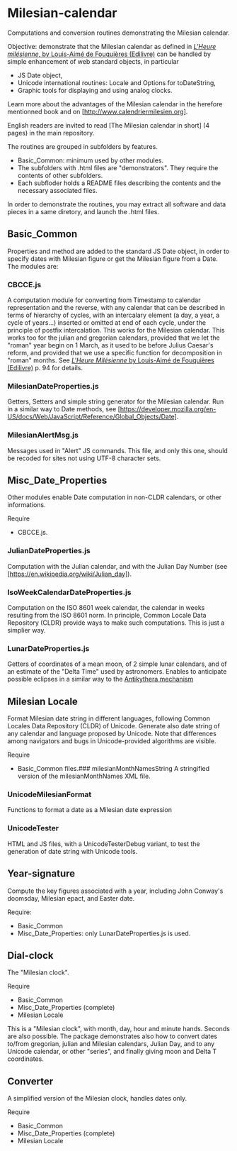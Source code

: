 # Milesian-calendar
Computations and conversion routines demonstrating the Milesian calendar.

Objective: demonstrate that the Milesian calendar as defined in
[*L'Heure milésienne*, by Louis-Aimé de Fouquières (Edilivre)](http://www.calendriermilesien.org/l-heure-milesienne.html)
can be handled by simple enhancement of web standard objects, in particular
* JS Date object,
* Unicode international routines: Locale and Options for toDateString,
* Graphic tools for displaying and using analog clocks.

Learn more about the advantages of the Milesian calendar in the herefore mentionned book and on [http://www.calendriermilesien.org].

English readers are invited to read [The Milesian calendar in short] (4 pages) in the main repository.

The routines are grouped in subfolders by features.
* Basic_Common: minimum used by other modules. 
* The subfolders with .html files are "demonstrators". They require the contents of other subfolders. 
* Each subfloder holds a README files describing the contents and the necessary associated files.

In order to demonstrate the routines, you may extract all software and data pieces in a same diretory, and launch the .html files.

## Basic_Common
Properties and method are added to the standard JS Date object, 
in order to specify dates with Milesian figure or get the Milesian figure from a Date. 
The modules are:
### CBCCE.js
A computation module for converting from Timestamp to calendar representation and the reverse, with any calendar 
that can be described in terms of hierarchy of cycles, with an intercalary element (a day, a year, a cycle of years...) 
inserted or omitted at end of each cycle, under the principle of postfix intercalation. This works for the Milesian calendar. 
This works too for the julian and gregorian calendars, provided that we let the "roman" year begin on 1 March,
as it used to be before Julius Caesar's reform, and provided that we use a specific function for decomposition in "roman" months.
See [*L'Heure Milésienne* by Louis-Aimé de Fouquières (Edilivre)](http://www.calendriermilesien.org/l-heure-milesienne.html) p. 94 for details.
### MilesianDateProperties.js
Getters, Setters and simple string generator for the Milesian calendar. 
Run in a similar way to Date methods, see [https://developer.mozilla.org/en-US/docs/Web/JavaScript/Reference/Global_Objects/Date].
### MilesianAlertMsg.js
Messages used in "Alert" JS commands. 
This file, and only this one, should be recoded for sites not using UTF-8 character sets.

## Misc_Date_Properties
Other modules enable Date computation in non-CLDR calendars, or other informations. 

Require 
* CBCCE.js.
### JulianDateProperties.js
Computation with the Julian calendar, and with the Julian Day Number (see [https://en.wikipedia.org/wiki/Julian_day]).
### IsoWeekCalendarDateProperties.js
Computation on the ISO 8601 week calendar, the calendar in weeks resulting from the ISO 8601 norm. 
In principle, Common Locale Data Repository (CLDR) provide ways to make such computations. This is just a simplier way.
### LunarDateProperties.js
Getters of coordinates of a mean moon, of 2 simple lunar calendars, 
and of an estimate of the "Delta Time" used by astronomers. 
Enables to anticipate possible eclipses in a similar way to the [Antikythera mechanism](https://en.wikipedia.org/wiki/Antikythera_mechanism)

## Milesian Locale 
Format Milesian date string in different languages, following Common Locales Data Repository (CLDR) of Unicode.
Generate also date string of any calendar and language proposed by Unicode.
Note that differences among navigators and bugs in Unicode-provided algorithms are visible.

Require
* Basic_Common files.### milesianMonthNamesString
A stringified version of the milesianMonthNames XML file.
### UnicodeMilesianFormat
Functions to format a date as a Milesian date expression
### UnicodeTester
HTML and JS files, with a UnicodeTesterDebug variant, to test the generation of date string with Unicode tools.

## Year-signature
Compute the key figures associated with a year, including John Conway's doomsday, Milesian epact, and Easter date. 

Require: 
* Basic_Common
* Misc_Date_Properties: only LunarDateProperties.js is used.

## Dial-clock
The "Milesian clock".

Require 
* Basic_Common
* Misc_Date_Properties (complete) 
* Milesian Locale

This is a "Milesian clock", with month, day, hour and minute hands. Seconds are also possible. 
The package demonstrates also how to convert dates to/from gregorian, julian and Milesian calendars, Julian Day, 
and to any Unicode calendar, or other "series", and finally giving moon and Delta T coordinates.

## Converter 
A simplified version of the Milesian clock, handles dates only.

Require 
* Basic_Common
* Misc_Date_Properties (complete) 
* Milesian Locale
